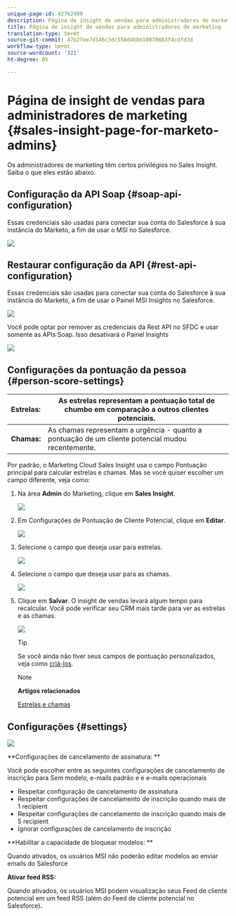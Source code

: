 ```yaml
---
unique-page-id: 42762409
description: Página de insight de vendas para administradores de marketing - Documentos de marketing - Documentação do produto
title: Página de insight de vendas para administradores de marketing
translation-type: tm+mt
source-git-commit: 47b2fee7d146c3dc558d4bbb10070683f4cdfd3d
workflow-type: tm+mt
source-wordcount: '321'
ht-degree: 0%

---
```



# Página de insight de vendas para administradores de marketing {#sales-insight-page-for-marketo-admins}

Os administradores de marketing têm certos privilégios no Sales Insight. Saiba o que eles estão abaixo.

## Configuração da API Soap {#soap-api-configuration}

Essas credenciais são usadas para conectar sua conta do Salesforce à sua instância do Marketo, a fim de usar o MSI no Salesforce.

![](assets/one-1.png)

## Restaurar configuração da API {#rest-api-configuration}

Essas credenciais são usadas para conectar sua conta do Salesforce à sua instância do Marketo, a fim de usar o Painel MSI Insights no Salesforce.

![](assets/two-1.png)

Você pode optar por remover as credenciais da Rest API no SFDC e usar somente as APIs Soap. Isso desativará o Painel Insights

![](assets/three-1.png)

## Configurações da pontuação da pessoa {#person-score-settings}

| **Estrelas:** | As estrelas representam a pontuação total de chumbo em comparação a outros clientes potenciais. |
|---|---|
| **Chamas:** | As chamas representam a urgência - quanto a pontuação de um cliente potencial mudou recentemente. |

Por padrão, o Marketing Cloud Sales Insight usa o campo Pontuação principal para calcular estrelas e chamas. Mas se você quiser escolher um campo diferente, veja como:

1. Na área **Admin** do Marketing, clique em **Sales Insight**.

   ![](assets/four.png)

1. Em Configurações de Pontuação de Cliente Potencial, clique em **Editar**.

   ![](assets/five.png)

1. Selecione o campo que deseja usar para estrelas.

   ![](assets/six.png)

1. Selecione o campo que deseja usar para as chamas.

   ![](assets/seven.png)

1. Clique em **Salvar**. O insight de vendas levará algum tempo para recalcular. Você pode verificar seu CRM mais tarde para ver as estrelas e as chamas.

   ![](assets/eight.png)

   >[!TIP]
   >
   >Se você ainda não tiver seus campos de pontuação personalizados, veja como [criá-los](http://docs.marketo.com/x/3wMk).

   >[!NOTE]
   >
   >**Artigos relacionados**
   >
   >
   >[Estrelas e chamas](http://docs.marketo.com/x/qgU6Ag)

## Configurações {#settings}

![](assets/nine.png)

**Configurações de cancelamento de assinatura: **

Você pode escolher entre as seguintes configurações de cancelamento de inscrição para Sem modelo, e-mails padrão e e e-mails operacionais

* Respeitar configuração de cancelamento de assinatura
* Respeitar configurações de cancelamento de inscrição quando mais de 1 recipient
* Respeitar configurações de cancelamento de inscrição quando mais de 5 recipient
* Ignorar configurações de cancelamento de inscrição

**Habilitar a capacidade de bloquear modelos: **

Quando ativados, os usuários MSI não poderão editar modelos ao enviar emails do Salesforce

**Ativar feed RSS:**

Quando ativados, os usuários MSI podem visualização seus Feed de cliente potencial em um feed RSS (além do Feed de cliente potencial no Salesforce)**.**
